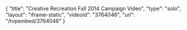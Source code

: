 {
    "title": "Creative Recreation Fall 2014 Campaign Video",
    "type": "solo",
    "layout": "iframe-static",
    "videoId": "3764046",
    "url": "\/tvpembed\/3764046"
}